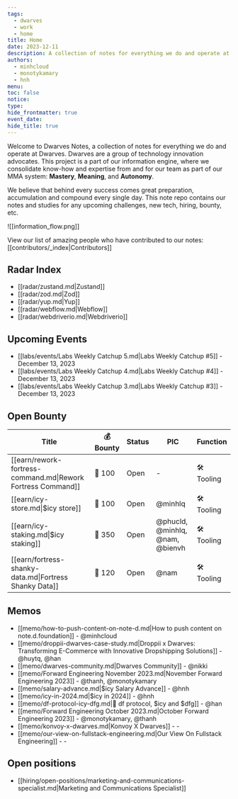 ```yaml
---
tags:
  - dwarves
  - work
  - home
title: Home
date: 2023-12-11
description: A collection of notes for everything we do and operate at Dwarves. This is where we keep our internal notes.
authors:
  - minhcloud
  - monotykamary
  - hnh
menu:
toc: false
notice:
type:
hide_frontmatter: true
event_date:
hide_title: true
---
```


Welcome to Dwarves Notes, a collection of notes for everything we do and operate at Dwarves. Dwarves are a group of technology innovation advocates. This project is a part of our information engine, where we consolidate know-how and expertise from and for our team as part of our MMA system: **Mastery**, **Meaning**, and **Autonomy**.

We believe that behind every success comes great preparation, accumulation and compound every single day. This note repo contains our notes and studies for any upcoming challenges, new tech, hiring, bounty, etc.

![[information_flow.png]]

View our list of amazing people who have contributed to our notes: [[contributors/_index|Contributors]]

## Radar Index

<!-- col-2 #1 -->

- [[radar/zustand.md|Zustand]]
- [[radar/zod.md|Zod]]
- [[radar/yup.md|Yup]]
- [[radar/webflow.md|Webflow]]
- [[radar/webdriverio.md|Webdriverio]]

<!-- /col-2 #1 -->

## Upcoming Events

- [[labs/events/Labs Weekly Catchup 5.md|Labs Weekly Catchup #5]] - December 13, 2023
- [[labs/events/Labs Weekly Catchup 4.md|Labs Weekly Catchup #4]] - December 13, 2023
- [[labs/events/Labs Weekly Catchup 3.md|Labs Weekly Catchup #3]] - December 13, 2023

## Open Bounty

| Title                                                        | 💰 Bounty | Status | PIC                             | Function   |
| ------------------------------------------------------------ | --------- | ------ | ------------------------------- | ---------- |
| [[earn/rework-fortress-command.md\|Rework Fortress Command]] | 🧊 100    | Open   | \-                              | 🛠️ Tooling |
| [[earn/icy-store.md\|$icy store]]                            | 🧊 100    | Open   | @minhlq                         | 🛠️ Tooling |
| [[earn/icy-staking.md\|$icy staking]]                        | 🧊 350    | Open   | @phucld, @minhlq, @nam, @bienvh | 🛠️ Tooling |
| [[earn/fortress-shanky-data.md\|Fortress Shanky Data]]       | 🧊 120    | Open   | @nam                            | 🛠️ Tooling |

## Memos

- [[memo/how-to-push-content-on-note-d.md|How to push content on note.d.foundation]] - @minhcloud
- [[memo/droppii-dwarves-case-study.md|Droppii x Dwarves: Transforming E-Commerce with Innovative Dropshipping Solutions]] - @huytq, @han
- [[memo/dwarves-community.md|Dwarves Community]] - @nikki
- [[memo/Forward Engineering November 2023.md|November Forward Engineering 2023]] - @thanh, @monotykamary
- [[memo/salary-advance.md|$icy Salary Advance]] - @hnh
- [[memo/icy-in-2024.md|$icy in 2024]] - @hnh
- [[memo/df-protocol-icy-dfg.md|💠 df protocol, $icy and $dfg]] - @han
- [[memo/Forward Engineering October 2023.md|October Forward Engineering 2023]] - @monotykamary, @thanh
- [[memo/konvoy-x-dwarves.md|Konvoy X Dwarves]] - \-
- [[memo/our-view-on-fullstack-engineering.md|Our View On Fullstack Engineering]] - \-

## Open positions

- [[hiring/open-positions/marketing-and-communications-specialist.md|Marketing and Communications Specialist]]
